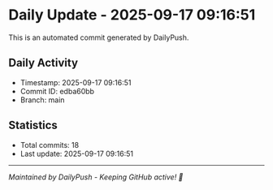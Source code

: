 # Daily Update - 2025-09-17 09:16:51

This is an automated commit generated by DailyPush.

## Daily Activity
- Timestamp: 2025-09-17 09:16:51
- Commit ID: edba60bb
- Branch: main

## Statistics
- Total commits: 18
- Last update: 2025-09-17 09:16:51

---
*Maintained by DailyPush - Keeping GitHub active! 🚀*
